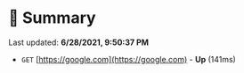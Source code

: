 # 📖 Summary
Last updated: **6/28/2021, 9:50:37 PM**

- `GET` [https://google.com](https://google.com) - **Up** (141ms)
